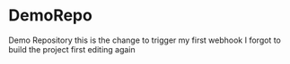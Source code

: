 # DemoRepo
Demo Repository
this is the change to trigger my first webhook
I forgot to build the project first
editing again
